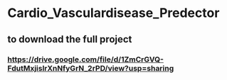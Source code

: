 # Cardio_Vasculardisease_Predector
## to download the full project
### https://drive.google.com/file/d/1ZmCrGVQ-FdutMxjislrXnNfyGrN_2rPD/view?usp=sharing
